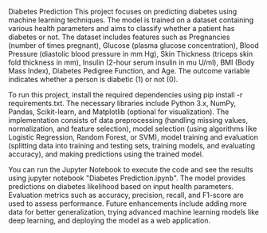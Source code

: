 Diabetes Prediction
This project focuses on predicting diabetes using machine learning techniques. The model is trained on a dataset containing various health parameters and aims to classify whether a patient has diabetes or not. The dataset includes features such as Pregnancies (number of times pregnant), Glucose (plasma glucose concentration), Blood Pressure (diastolic blood pressure in mm Hg), Skin Thickness
(triceps skin fold thickness in mm), Insulin (2-hour serum insulin in mu U/ml), BMI (Body Mass Index), Diabetes Pedigree Function, and Age. The outcome variable indicates whether a person is diabetic (1) or not (0).

To run this project, install the required dependencies using pip install -r requirements.txt. The necessary libraries include Python 3.x, NumPy, Pandas, Scikit-learn, and Matplotlib (optional for visualization). The implementation consists of data preprocessing (handling missing values, normalization, and feature selection), model selection (using algorithms like Logistic Regression, Random Forest, or SVM), model training and evaluation (splitting data into training and testing sets, training models, and evaluating accuracy), and making predictions using the trained model.

You can run the Jupyter Notebook to execute the code and see the results using jupyter notebook "Diabetes Prediction.ipynb". The model provides predictions on diabetes likelihood based on input health parameters. Evaluation metrics such as accuracy, precision, recall, and F1-score are used to assess performance. Future enhancements include adding more data for better generalization, trying advanced machine learning models like deep learning, and deploying the model as a web application.
